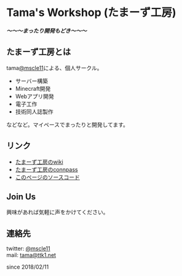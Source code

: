# Tama's Workshop (たまーず工房)

***～～～まったり開発もどき～～～***

## たまーず工房とは
tama[@mscle11](https://twitter.com/mscle11)による、個人サークル。  
- サーバー構築
- Minecraft開発
- Webアプリ開発
- 電子工作
- 技術同人誌製作

などなど。マイペースでまったりと開発してます。

## リンク
- [たまーず工房のwiki](https://github.com/ttk1/tamas-workshop/wiki)
- [たまーず工房のconnpass](https://tamas-workshop.connpass.com)
- [このページのソースコード](https://github.com/ttk1/tamas-workshop)

## Join Us
興味があれば気軽に声をかけてください。 

## 連絡先  
twitter: [@mscle11](https://twitter.com/mscle11)  
mail: [tama@ttk1.net](mailto:tama@ttk1.net)  

since 2018/02/11
